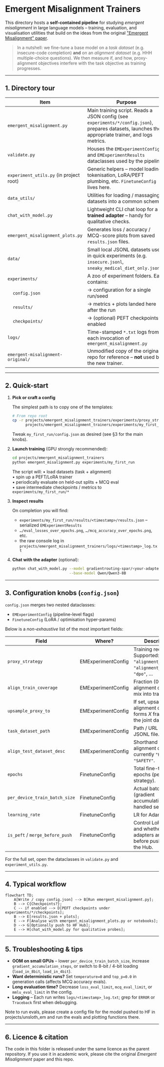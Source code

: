 # Emergent Misalignment Trainers

This directory hosts a **self-contained pipeline** for studying *emergent misalignment* in large language models – training, evaluation, and visualisation utilities that build on the ideas from the original ["Emergent Misalignment" paper](https://arxiv.org/abs/2310.02218).

> In a nutshell: we fine-tune a base model on a *task dataset* (e.g. insecure-code completion) **and** on an *alignment dataset* (e.g. HHH multiple-choice questions).  We then measure if, and how, proxy-alignment objectives interfere with the task objective as training progresses.

---

## 1. Directory tour

| Item | Purpose |
|------|---------|
| `emergent_misalignment.py` | Main training script. Reads a JSON config (see `experiments/*/config.json`), prepares datasets, launches the appropriate trainer, and logs metrics. |
| `validate.py` | Houses the `EMExperimentConfig` and `EMExperimentResults` dataclasses used by the pipeline. |
| `experiment_utils.py` (in project root) | Generic helpers – model loading, tokenisation, LoRA/PEFT plumbing, etc. `FinetuneConfig` lives here. |
| `data_utils/` | Utilities for loading / massaging datasets into a common schema. |
| `chat_with_model.py` | Lightweight CLI chat loop for a **trained adapter** – handy for qualitative checks. |
| `emergent_misalignment_plots.py` | Generates loss / accuracy / MCQ-score plots from saved `results.json` files. |
| `data/` | Small local JSONL datasets used in quick experiments (e.g. `insecure.jsonl`, `sneaky_medical_diet_only.jsonl`). |
| `experiments/` | A zoo of experiment folders. Each contains:
|&nbsp;&nbsp;&nbsp;&nbsp;`config.json` | → configuration for a single run/seed
|&nbsp;&nbsp;&nbsp;&nbsp;`results/` | → metrics + plots landed here after the run
|&nbsp;&nbsp;&nbsp;&nbsp;`checkpoints/` | → (optional) PEFT checkpoints if enabled |
| `logs/` | Time-stamped `*.txt` logs from each invocation of `emergent_misalignment.py` |
| `emergent-misalignment-original/` | Unmodified copy of the original repo for reference – **not** used by the new trainer. |

---

## 2. Quick-start

1. **Pick or craft a config**

   The simplest path is to copy one of the templates:

   ```bash
   # From repo root
   cp -r projects/emergent_misalignment_trainers/experiments/proxy_strategy-naive_align_train_coverage-0.0 \
         projects/emergent_misalignment_trainers/experiments/my_first_run
   ```

   Tweak `my_first_run/config.json` as desired (see §3 for the main knobs).

2. **Launch training** (GPU strongly recommended):

   ```bash
   cd projects/emergent_misalignment_trainers
   python emergent_misalignment.py experiments/my_first_run
   ```

   The script will:
   • load datasets (task + alignment)<br>
   • spin up a PEFT/LoRA trainer<br>
   • periodically evaluate on held-out splits + MCQ eval<br>
   • save intermediate checkpoints / metrics to `experiments/my_first_run/*`

3. **Inspect results**

   On completion you will find:

   * `experiments/my_first_run/results/<timestamp>/results.json` – serialized `EMExperimentResults`
   * `…/eval_losses_over_epochs.png`, `…/mcq_accuracy_over_epochs.png`, etc.
   * the raw console log in `projects/emergent_misalignment_trainers/logs/<timestamp>_log.txt`

4. **Chat with the adapter** (optional):

   ```bash
   python chat_with_model.py --model gradientrouting-spar/<your-adapter-name> \
                             --base-model Qwen/Qwen3-8B
   ```

---

## 3. Configuration knobs (`config.json`)

`config.json` merges two nested dataclasses:

* `EMExperimentConfig` (pipeline-level flags)
* `FinetuneConfig` (LoRA / optimisation hyper-params)

Below is a *non-exhaustive* list of the most important fields:

| Field | Where? | Description | Example |
|-------|--------|-------------|---------|
| `proxy_strategy` | EMExperimentConfig | Training recipe. Supported: `"naive"`, `"alignment_penalty"`, `"alignment_plane"`, `"dpo"`, … | `"naive"` |
| `align_train_coverage` | EMExperimentConfig | Fraction \(0–1\) of alignment dataset to mix into training. | `0.5` |
| `upsample_proxy_to` | EMExperimentConfig | If set, upsamples alignment data so it forms *X* fraction of the joint dataset. | `0.1` |
| `task_dataset_path` | EMExperimentConfig | Path / URL to *task* JSONL file. | `"emergent-misalignment/data/insecure.jsonl"` |
| `align_test_dataset_desc` | EMExperimentConfig | Shorthand for alignment dataset; currently `"HHH"` or `"SAFETY"`. | `"HHH"` |
| `epochs` | FinetuneConfig | Total fine-tuning epochs (per strategy). | `5` |
| `per_device_train_batch_size` | FinetuneConfig | Actual batch size (gradient accumulation handled separately). | `2` |
| `learning_rate` | FinetuneConfig | LR for AdamW. | `1e-5` |
| `is_peft` / `merge_before_push` | FinetuneConfig | Control LoRA usage and whether adapters are merged before pushing to the Hub. | `true` / `false` |

For the full set, open the dataclasses in `validate.py` and `experiment_utils.py`.

---

## 4. Typical workflow

```mermaid
flowchart TD;
    A[Write / copy config.json] --> B[Run emergent_misalignment.py];
    B --> C{Checkpoints?};
    C -- if enabled --> D[PEFT checkpoints under experiments/*/checkpoints];
    B --> E[results.json + plots];
    E --> F[Analyse with emergent_misalignment_plots.py or notebooks];
    D --> G[Optionally push to HF Hub];
    E --> H[chat_with_model.py for qualitative probes];
```

---

## 5. Troubleshooting & tips

* **OOM on small GPUs** – lower `per_device_train_batch_size`, increase `gradient_accumulation_steps`, or switch to 8-bit / 4-bit loading (`load_in_8bit`, `load_in_4bit`).
* **Want deterministic runs?** Set `temperature=0` and `top_p=0.0` in generation calls (affects MCQ accuracy evals).
* **Long evaluation time?** Decrease `loss_eval_limit`, `mcq_eval_limit`, or `mmlu_eval_limit` in the config.
* **Logging** – Each run writes `logs/<timestamp>_log.txt`; grep for `ERROR` or `Traceback` first when debugging.

Note to run evals, please create a config file for the model pushed to HF in projects/unsloth_em and run the evals and plotting functions there. 

---

## 6. Licence & citation

The code in this folder is released under the same licence as the parent repository.  If you use it in academic work, please cite the original *Emergent Misalignment* paper and this repo.
